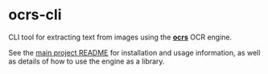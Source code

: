 # ocrs-cli

CLI tool for extracting text from images using the
[**ocrs**](https://github.com/robertknight/ocrs) OCR engine.

See the
[main project README][main_readme] for installation and usage information,
as well as details of how to use the engine as a library.

[main_readme]: https://github.com/robertknight/ocrs/blob/main/README.md
